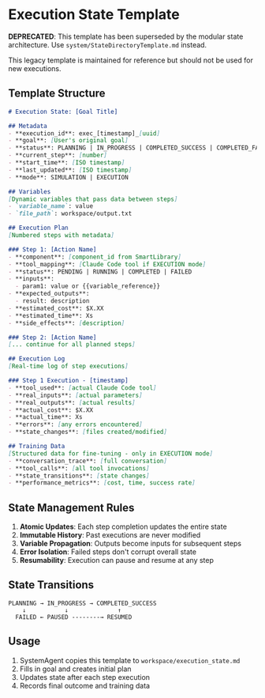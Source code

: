 # Execution State Template

**DEPRECATED**: This template has been superseded by the modular state architecture. Use `system/StateDirectoryTemplate.md` instead.

This legacy template is maintained for reference but should not be used for new executions.

## Template Structure

```markdown
# Execution State: [Goal Title]

## Metadata
- **execution_id**: exec_[timestamp]_[uuid]
- **goal**: [User's original goal]
- **status**: PLANNING | IN_PROGRESS | COMPLETED_SUCCESS | COMPLETED_FAILURE | PAUSED
- **current_step**: [number]
- **start_time**: [ISO timestamp]
- **last_updated**: [ISO timestamp]
- **mode**: SIMULATION | EXECUTION

## Variables
[Dynamic variables that pass data between steps]
- `variable_name`: value
- `file_path`: workspace/output.txt

## Execution Plan
[Numbered steps with metadata]

### Step 1: [Action Name]
- **component**: [component_id from SmartLibrary]
- **tool_mapping**: [Claude Code tool if EXECUTION mode]
- **status**: PENDING | RUNNING | COMPLETED | FAILED
- **inputs**: 
  - param1: value or {{variable_reference}}
- **expected_outputs**:
  - result: description
- **estimated_cost**: $X.XX
- **estimated_time**: Xs
- **side_effects**: [description]

### Step 2: [Action Name]
[... continue for all planned steps]

## Execution Log
[Real-time log of step executions]

### Step 1 Execution - [timestamp]
- **tool_used**: [actual Claude Code tool]
- **real_inputs**: [actual parameters]
- **real_outputs**: [actual results]
- **actual_cost**: $X.XX
- **actual_time**: Xs
- **errors**: [any errors encountered]
- **state_changes**: [files created/modified]

## Training Data
[Structured data for fine-tuning - only in EXECUTION mode]
- **conversation_trace**: [full conversation]
- **tool_calls**: [all tool invocations]
- **state_transitions**: [state changes]
- **performance_metrics**: [cost, time, success rate]
```

## State Management Rules

1. **Atomic Updates**: Each step completion updates the entire state
2. **Immutable History**: Past executions are never modified
3. **Variable Propagation**: Outputs become inputs for subsequent steps
4. **Error Isolation**: Failed steps don't corrupt overall state
5. **Resumability**: Execution can pause and resume at any step

## State Transitions

```
PLANNING → IN_PROGRESS → COMPLETED_SUCCESS
    ↓           ↓              ↑
  FAILED ← PAUSED --------→ RESUMED
```

## Usage

1. SystemAgent copies this template to `workspace/execution_state.md`
2. Fills in goal and creates initial plan
3. Updates state after each step execution
4. Records final outcome and training data